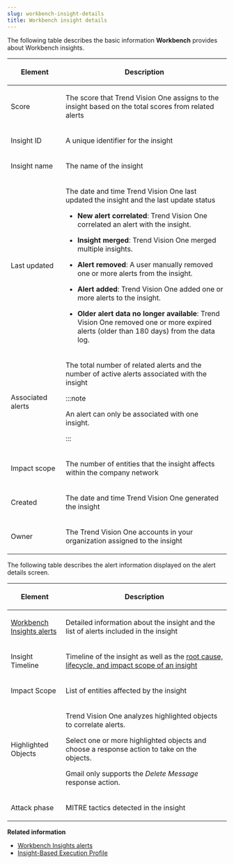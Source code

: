 ```yaml
---
slug: workbench-insight-details
title: Workbench insight details
---
```


The following table describes the basic information **Workbench** provides about Workbench insights.

<table>
<colgroup>
<col style="width: 25%" />
<col style="width: 75%" />
</colgroup>
<thead>
<tr>
<th><p>Element</p></th>
<th><p>Description</p></th>
</tr>
</thead>
<tbody>
<tr>
<td><p>Score</p></td>
<td><p>The score that Trend Vision One assigns to the insight based on the total scores from related alerts</p></td>
</tr>
<tr>
<td><p>Insight ID</p></td>
<td><p>A unique identifier for the insight</p></td>
</tr>
<tr>
<td><p>Insight name</p></td>
<td><p>The name of the insight</p></td>
</tr>
<tr>
<td><p>Last updated</p></td>
<td><p>The date and time Trend Vision One last updated the insight and the last update status</p>
<ul>
<li><p><strong>New alert correlated</strong>: Trend Vision One correlated an alert with the insight.</p></li>
<li><p><strong>Insight merged</strong>: Trend Vision One merged multiple insights.</p></li>
<li><p><strong>Alert removed</strong>: A user manually removed one or more alerts from the insight.</p></li>
<li><p><strong>Alert added</strong>: Trend Vision One added one or more alerts to the insight.</p></li>
<li><p><strong>Older alert data no longer available</strong>: Trend Vision One removed one or more expired alerts (older than 180 days) from the data log.</p></li>
</ul></td>
</tr>
<tr>
<td><p>Associated alerts</p></td>
<td><p>The total number of related alerts and the number of active alerts associated with the insight</p>


:::note

<p>An alert can only be associated with one insight.</p>


:::

</td>
</tr>
<tr>
<td><p>Impact scope</p></td>
<td><p>The number of entities that the insight affects within the company network</p></td>
</tr>
<tr>
<td><p>Created</p></td>
<td><p>The date and time Trend Vision One generated the insight</p></td>
</tr>
<tr>
<td><p>Owner</p></td>
<td><p>The Trend Vision One accounts in your organization assigned to the insight</p></td>
</tr>
</tbody>
</table>

The following table describes the alert information displayed on the alert details screen.

<table>
<colgroup>
<col style="width: 25%" />
<col style="width: 75%" />
</colgroup>
<thead>
<tr>
<th><p>Element</p></th>
<th><p>Description</p></th>
</tr>
</thead>
<tbody>
<tr>
<td><a href="trend-vision-one-alerts-workbench-insights">Workbench Insights alerts</a></td>
<td><p>Detailed information about the insight and the list of alerts included in the insight</p></td>
</tr>
<tr>
<td><p>Insight Timeline</p></td>
<td><p>Timeline of the insight as well as the <a href="trend-vision-one-insight-based-execution-profile">root cause, lifecycle, and impact scope of an insight</a></p></td>
</tr>
<tr>
<td><p>Impact Scope</p></td>
<td><p>List of entities affected by the insight</p></td>
</tr>
<tr>
<td><p>Highlighted Objects</p></td>
<td><p>Trend Vision One analyzes highlighted objects to correlate alerts.</p>
<p>Select one or more highlighted objects and choose a response action to take on the objects.</p>
<p>Gmail only supports the <em>Delete Message</em> response action.</p></td>
</tr>
<tr>
<td><p>Attack phase</p></td>
<td><p>MITRE tactics detected in the insight</p></td>
</tr>
</tbody>
</table>

**Related information**

- [Workbench Insights alerts](alerts-workbench-insights.md "Check detailed information about a Workbench insight and the list of alerts included in the insight.")
- [Insight-Based Execution Profile](insight-based-execution-profile.md "The Insight-Based Execution Profile allows you to focus on objects and events across affected endpoints from a broader perspective, rather than isolated, discrete alerts that may point to the same underlying root cause.")
